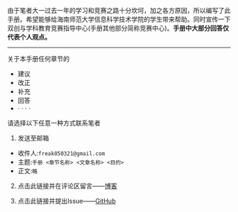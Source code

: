 由于笔者大一过去一年的学习和竞赛之路十分坎坷，加之各方原因，所以编写了此手册。希望能够给海南师范大学信息科学技术学院的学生带来帮助。同时宣传一下双创与学科教育竞赛指导中心(手册其他部分简称竞赛中心)。**手册中大部分回答仅代表个人观点。**

---

关于本手册任何章节的
- 建议
- 改正
- 补充
- 回答
- · · · · 

请选择以下任意一种方式联系笔者

1. 发送至邮箱
* 收件人:`freak050321@gmail.com`
* 主题:`手册 <章节名称> <文章名称> <目的>`
* 正文:`略`

2. 点击此链接并在评论区留言——[博客](https://freakk.love/freak/hnnu-ic-manual%e6%89%8b%e5%86%8c%e4%bf%a1%e6%81%af%e6%94%b6%e9%9b%86/)

3. 点击此链接并提出Issue——[GitHub](https://github.com/Freakz3z/HNNU-IC-Manual)
